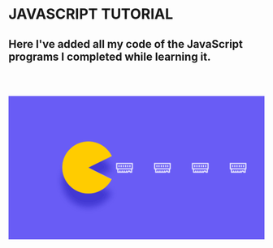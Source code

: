 <h1>JAVASCRIPT TUTORIAL</h1>
<h2>Here I've added all my code of the JavaScript programs I completed while learning it. </h2>
<br>
<br>
<p align="center"> <img src="pacman.gif"  alt="JAVASCRIPT_IMG"></p>
